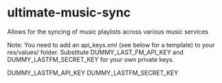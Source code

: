 ultimate-music-sync
===================

Allows for the syncing of music playlists across various music services

Note: You need to add an api_keys.xml (see below for a template) to your res/values/ folder. 
Substitute DUMMY_LAST_FM_API_KEY and DUMMY_LASTFM_SECRET_KEY for your own private keys.

<?xml version="1.0" encoding="utf-8"?>
<resources>
    <string name="lastfm_key">DUMMY_LASTFM_API_KEY</string>
    <string name="lastfm_secret">DUMMY_LASTFM_SECRET_KEY</string>
</resources>
